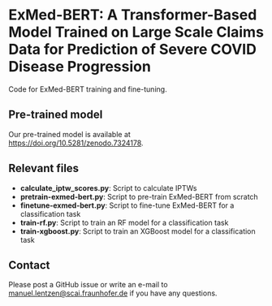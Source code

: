 # ExMed-BERT: A Transformer-Based Model Trained on Large Scale Claims Data for Prediction of Severe COVID Disease Progression

Code for ExMed-BERT training and fine-tuning.

## Pre-trained model

Our pre-trained model is available at https://doi.org/10.5281/zenodo.7324178.

## Relevant files

- **calculate_iptw_scores.py**: Script to calculate IPTWs
- **pretrain-exmed-bert.py**: Script to pre-train ExMed-BERT from scratch
- **finetune-exmed-bert.py**: Script to fine-tune ExMed-BERT for a classification task
- **train-rf.py**: Script to train an RF model for a classification task
- **train-xgboost.py**: Script to train an XGBoost model for a classification task

## Contact

Please post a GitHub issue or write an e-mail to manuel.lentzen@scai.fraunhofer.de if you have any questions.
